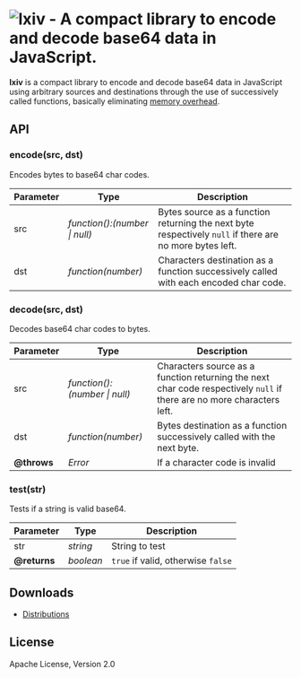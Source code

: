 ![lxiv - A compact library to encode and decode base64 data in JavaScript.](https://raw.github.com/dcodeIO/lxiv/master/lxiv.png)
====
**lxiv** is a compact library to encode and decode base64 data in JavaScript using arbitrary sources and destinations
through the use of successively called functions, basically eliminating [memory overhead](https://github.com/dcodeIO/utfx/wiki#faq).

API
---

### encode(src, dst)

Encodes bytes to base64 char codes.

| Parameter       | Type            | Description
|-----------------|-----------------|---------------
| src             | *function():(number &#124; null)* | Bytes source as a function returning the next byte respectively `null` if there are no more bytes left. 
| dst             | *function(number)* | Characters destination as a function successively called with each encoded char code. 

### decode(src, dst)

Decodes base64 char codes to bytes.

| Parameter       | Type            | Description
|-----------------|-----------------|---------------
| src             | *function():(number &#124; null)* | Characters source as a function returning the next char code respectively `null` if there are no more characters left. 
| dst             | *function(number)* | Bytes destination as a function successively called with the next byte. 
| **@throws**     | *Error*         | If a character code is invalid 

### test(str)

Tests if a string is valid base64.

| Parameter       | Type            | Description
|-----------------|-----------------|---------------
| str             | *string*        | String to test 
| **@returns**    | *boolean*       | `true` if valid, otherwise `false` 

Downloads
---------
* [Distributions](https://github.com/dcodeIO/lxiv/tree/master/dist)

License
-------
Apache License, Version 2.0
